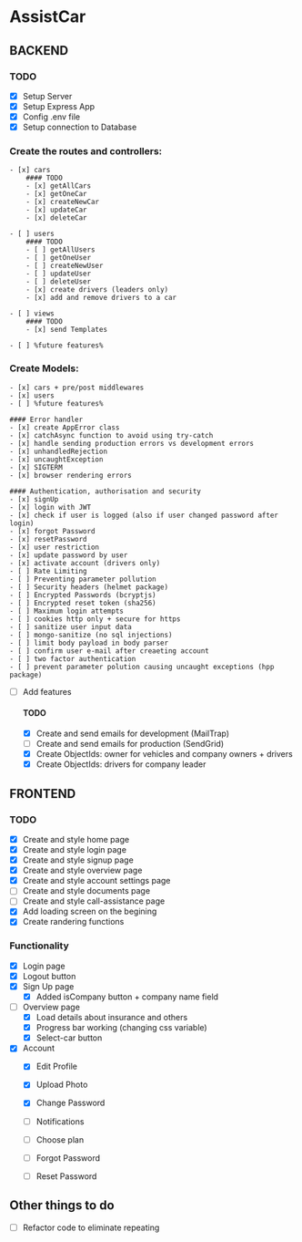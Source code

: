 # AssistCar

## BACKEND
### TODO

- [x] Setup Server
- [x] Setup Express App
- [x] Config .env file
- [x] Setup connection to Database
### Create the routes and controllers:
    - [x] cars
        #### TODO
        - [x] getAllCars
        - [x] getOneCar
        - [x] createNewCar
        - [x] updateCar
        - [x] deleteCar

    - [ ] users
        #### TODO
        - [ ] getAllUsers
        - [ ] getOneUser
        - [ ] createNewUser
        - [ ] updateUser
        - [ ] deleteUser
        - [x] create drivers (leaders only)
        - [x] add and remove drivers to a car

    - [ ] views
        #### TODO
        - [x] send Templates

    - [ ] %future features%
### Create Models:
    - [x] cars + pre/post middlewares
    - [x] users
    - [ ] %future features%

    #### Error handler
    - [x] create AppError class
    - [x] catchAsync function to avoid using try-catch
    - [x] handle sending production errors vs development errors
    - [x] unhandledRejection
    - [x] uncaughtException
    - [x] SIGTERM
    - [x] browser rendering errors

    #### Authentication, authorisation and security
    - [x] signUp
    - [x] login with JWT
    - [x] check if user is logged (also if user changed password after login)
    - [x] forgot Password
    - [x] resetPassword
    - [x] user restriction
    - [x] update password by user
    - [x] activate account (drivers only)
    - [ ] Rate Limiting
    - [ ] Preventing parameter pollution
    - [ ] Security headers (helmet package)
    - [ ] Encrypted Passwords (bcryptjs)
    - [ ] Encrypted reset token (sha256)
    - [ ] Maximum login attempts
    - [ ] cookies http only + secure for https
    - [ ] sanitize user input data
    - [ ] mongo-sanitize (no sql injections)
    - [ ] limit body payload in body parser
    - [ ] confirm user e-mail after creaeting account
    - [ ] two factor authentication
    - [ ] prevent parameter polution causing uncaught exceptions (hpp package)

- [ ] Add features
    #### TODO
    - [x] Create and send emails for development (MailTrap)
    - [ ] Create and send emails for production (SendGrid)
    - [x] Create ObjectIds: owner for vehicles and company owners + drivers
    - [x] Create ObjectIds: drivers for company leader

## FRONTEND

### TODO
- [x] Create and style home page
- [x] Create and style login page
- [x] Create and style signup page
- [x] Create and style overview page
- [x] Create and style account settings page
- [ ] Create and style documents page
- [ ] Create and style call-assistance page
- [x] Add loading screen on the begining
- [x] Create randering functions

### Functionality
- [x] Login page
- [x] Logout button
- [x] Sign Up page
    - [x] Added isCompany button + company name field
- [ ] Overview page
    - [x] Load details about insurance and others
    - [x] Progress bar working (changing css variable)
    - [x] Select-car button
- [x] Account
    - [x] Edit Profile
    - [x] Upload Photo
    - [x] Change Password
    - [ ] Notifications
    - [ ] Choose plan
    - [ ] Forgot Password
    - [ ] Reset Password


## Other things to do
- [ ] Refactor code to eliminate repeating
